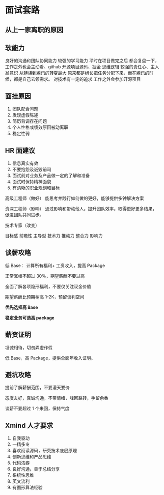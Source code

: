 # 面试套路

## 从上一家离职的原因

## 软能力

良好的沟通和团队协同能力
较强的学习能力 平时在项目做完之后 都会复盘一下，工作之外也会主动看、github 开源项目源码、掘金
思维逻辑
较强的责任心、主人翁意识 从魅族到腾讯的转变最大 原来都是组长把任务分配下来，而在腾讯的时候，都是自己去领需求。
对技术有一定的追求 工作之外会参加开源项目

## 面挂原因

1. 团队配合问题
2. 发现虚假陈述
3. 简历背调存在问题
4. 个人性格或绩效原因被动离职
5. 稳定性弱

## HR 面建议

1. 信息真实有效
2. 不要抱怨及诋毁前司
3. 面试前对业务及产品做一定的了解和准备
4. 面试时保持精神面貌
5. 有清晰的职业规划和目标

高级工程师（做好）
能思考并践行如何做的更好，能够提供多钟解决方案

资深工程师（影响）
通过影响和带动他人，提升团队效率，取得更好更多结果，促进团队共同进步。

技术专家（改变）

目标感 前瞻性 主导型 技术力 推动力 整合力 影响力

## 谈薪攻略

低 Base： 计算所有福利+ 工资收入，提高 Package

正常涨幅不超过 30%，期望薪酬不要过高

全面了解各项隐形福利，不要仅关注现金价值

期望薪酬比预期稍高 1-2K，预留谈判空间

**优先选择高 Base**

**稳定业务可选高 package**

## 薪资证明

坦诚相待，切勿弄虚作假

低 Base，高 Package，提供全面年收入证明。

## 避坑攻略

提前了解薪酬范围，不要漫天要价

态度友好，真诚沟通，不带情绪，峰回路转，手留余香

谈薪不要超过 1 个来回，保持气度

## Xmind 人才要求

1. 自我驱动
2. 一精多专
3. 喜欢阅读源码，研究技术底层原理
4. 创新思维和产品思维
5. 代码洁癖
6. 良好沟通，善于总结分享
7. 系统性思维
8. 英文流利
9. 有图形算法经验
